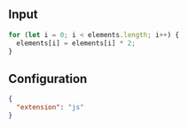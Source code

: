 
## Input
```javascript input
for (let i = 0; i < elements.length; i++) {
  elements[i] = elements[i] * 2;
}
```

## Configuration
```json configuration
{
  "extension": "js"
}
```
